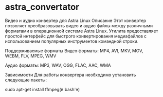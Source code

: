 # astra_convertator
Видео и аудио конвертер для Astra Linux
Описание
Этот конвертер позволяет преобразовывать видео и аудио файлы между различными форматами в операционной системе Astra Linux. Утилита предоставляет простой интерфейс для быстрого конвертирования медиафайлов с использованием популярных инструментов командной строки.

Поддерживаемые форматы
Видео форматы:
MP4, AVI, MKV, MOV, WEBM, FLV, MPEG, WMV

Аудио форматы:
MP3, WAV, OGG, FLAC, AAC, WMA

Зависимости
Для работы конвертера необходимо установить следующие пакеты:

sudo apt-get install ffmpeg(в bash'е)
